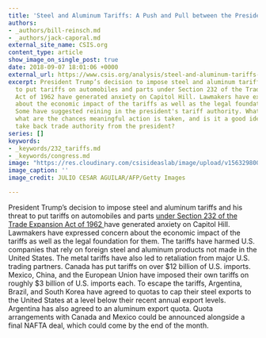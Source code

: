```yaml
---
title: 'Steel and Aluminum Tariffs: A Push and Pull between the President and Congress'
authors:
- _authors/bill-reinsch.md
- _authors/jack-caporal.md
external_site_name: CSIS.org
content_type: article
show_image_on_single_post: true
date: 2018-09-07 18:01:06 +0000
external_url: https://www.csis.org/analysis/steel-and-aluminum-tariffs-push-and-pull-between-president-and-congress
excerpt: President Trump’s decision to impose steel and aluminum tariffs and his threat
  to put tariffs on automobiles and parts under Section 232 of the Trade Expansion
  Act of 1962 have generated anxiety on Capitol Hill. Lawmakers have expressed concern
  about the economic impact of the tariffs as well as the legal foundation for them. 
  Some have suggested reining in the president's tariff authority. What has been proposed,
  what are the chances meaningful action is taken, and is it a good idea for Congress  to
  take back trade authority from the president?
series: []
keywords:
- _keywords/232_tariffs.md
- _keywords/congress.md
image: "https://res.cloudinary.com/csisideaslab/image/upload/v1563298002/trade-guys/180906_steel-compressor.jpg"
image_caption: ''
image_credit: JULIO CESAR AGUILAR/AFP/Getty Images

---
```

President Trump’s decision to impose steel and aluminum tariffs and his threat to put tariffs on automobiles and parts [under Section 232 of the Trade Expansion Act of 1962 ](https://www.whitehouse.gov/presidential-actions/presidential-proclamation-adjusting-imports-steel-united-states/)have generated anxiety on Capitol Hill. Lawmakers have expressed concern about the economic impact of the tariffs as well as the legal foundation for them. The tariffs have harmed U.S. companies that rely on foreign steel and aluminum products not made in the United States. The metal tariffs have also led to retaliation from major U.S. trading partners. Canada has put tariffs on over $12 billion of U.S. imports. Mexico, China, and the European Union have imposed their own tariffs on roughly $3 billion of U.S. imports each. To escape the tariffs, Argentina, Brazil, and South Korea have agreed to quotas to cap their steel exports to the United States at a level below their recent annual export levels. Argentina has also agreed to an aluminum export quota. Quota arrangements with Canada and Mexico could be announced alongside a final NAFTA deal, which could come by the end of the month.
